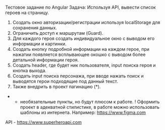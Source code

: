 Тестовое задание по Angular
Задача: Используя API, вывести список героев на страницу.

1. Создать окно авторизации/регистрации используя localStorage для сохранения данных.
2. Ограничить доступ к маршрутам (Guard).
3. Для каждого героя создать индивидуальное окно с выводом его информации и картинки.
4. Создать кнопку подробной информации на каждом герое, при нажатии появляется всплывающее окошко с выводом более детальной информации героя.
5. Создать header, где будет ник пользователя, input поиска героя и кнопка выхода.
6. Создать input поиска персонажа, при вводе нажать поиск и выводятся герои подходящие под данный текст.
7. Также внедрить в проект пагинацию (*).

* - необязательные пункты, но будут плюсом к работе.
! Оформить проект в адекватной стилистике, в работе можно использовать шаблоны из интернета. Например: https://www.figma.com

API - https://www.superheroapi.com